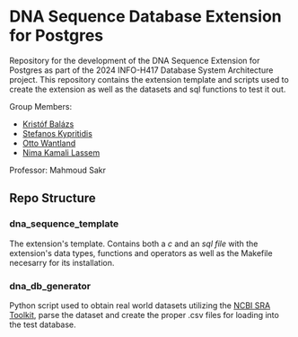 # DNA Sequence Database Extension for Postgres
Repository for the development of the DNA Sequence Extension for Postgres as part of the 2024 INFO-H417 Database System Architecture project.
This repository contains the extension template and scripts used to create the extension as well as the datasets and sql functions to test it out.

Group Members:
- [Kristóf Balázs](https://github.com/Kiklar)
- [Stefanos Kypritidis](https://github.com/stef4k)
- [Otto Wantland](https://github.com/Owantland)
- [Nima Kamali Lassem]()

Professor: Mahmoud Sakr

## Repo Structure
### dna_sequence_template
The extension's template. Contains both a _c_ and an _sql file_ with the extension's data types, functions and operators as well as the Makefile necesarry for its installation.
### dna_db_generator
Python script used to obtain real world datasets utilizing the [NCBI SRA Toolkit](https://github.com/ncbi/sra-tools/wiki/01.-Downloading-SRA-Toolkit), parse the dataset and create the proper .csv files for loading into the test database.
